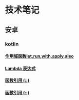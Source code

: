 # 技术笔记
## 安卓
### kotlin
#### [作用域函数let,run,with,apply,also](https://fengyacao.github.io/作用域函数.html)
#### [Lambda 表达式](https://fengyacao.github.io/Lambda表达式.html)
#### [函数引用 (::)](https://fengyacao.github.io/函数引用.html)
#### [函数引用 (::)](https://fengyacao.github.io/集合和数组.html)
